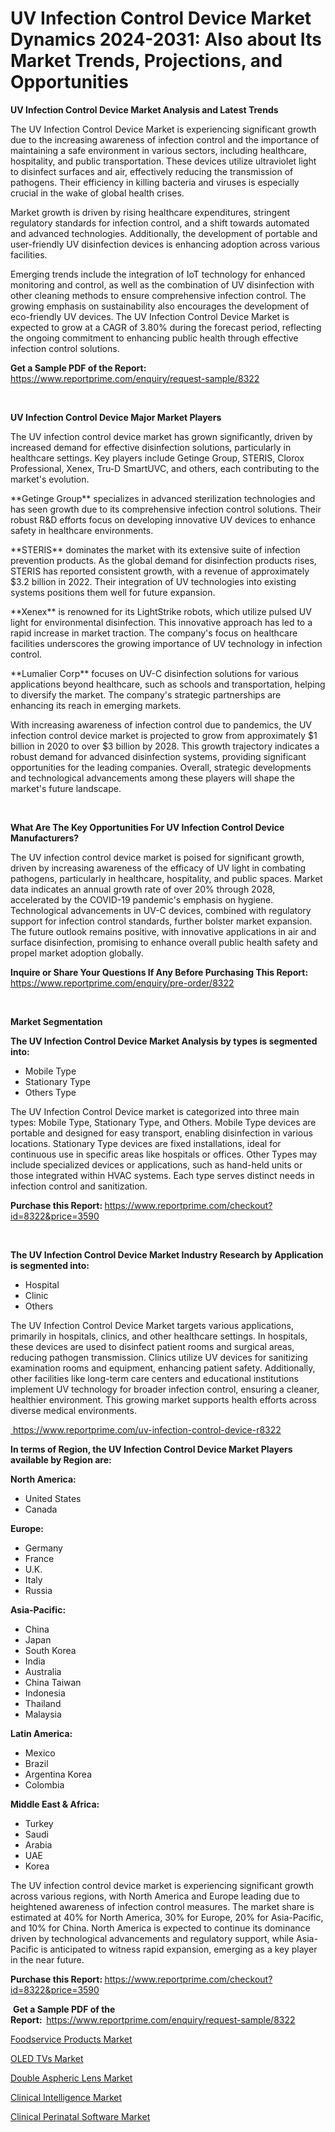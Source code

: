 <p><h1>UV Infection Control Device Market Dynamics 2024-2031: Also about Its Market Trends, Projections, and Opportunities</h1></p><p><strong>UV Infection Control Device Market Analysis and Latest Trends</strong></p>
<p><p>The UV Infection Control Device Market is experiencing significant growth due to the increasing awareness of infection control and the importance of maintaining a safe environment in various sectors, including healthcare, hospitality, and public transportation. These devices utilize ultraviolet light to disinfect surfaces and air, effectively reducing the transmission of pathogens. Their efficiency in killing bacteria and viruses is especially crucial in the wake of global health crises.</p><p>Market growth is driven by rising healthcare expenditures, stringent regulatory standards for infection control, and a shift towards automated and advanced technologies. Additionally, the development of portable and user-friendly UV disinfection devices is enhancing adoption across various facilities. </p><p>Emerging trends include the integration of IoT technology for enhanced monitoring and control, as well as the combination of UV disinfection with other cleaning methods to ensure comprehensive infection control. The growing emphasis on sustainability also encourages the development of eco-friendly UV devices. The UV Infection Control Device Market is expected to grow at a CAGR of 3.80% during the forecast period, reflecting the ongoing commitment to enhancing public health through effective infection control solutions.</p></p>
<p><strong>Get a Sample PDF of the Report:&nbsp;</strong> <a href="https://www.reportprime.com/enquiry/request-sample/8322?utm_campaign=39&utm_medium=2&utm_source=Github&utm_content=ia&utm_term=16112024&utm_id=uv-infection-control-device">https://www.reportprime.com/enquiry/request-sample/8322</a></p>
<p>&nbsp;</p>
<p><strong>UV Infection Control Device Major Market Players</strong></p>
<p><p>The UV infection control device market has grown significantly, driven by increased demand for effective disinfection solutions, particularly in healthcare settings. Key players include Getinge Group, STERIS, Clorox Professional, Xenex, Tru-D SmartUVC, and others, each contributing to the market's evolution.</p><p>**Getinge Group** specializes in advanced sterilization technologies and has seen growth due to its comprehensive infection control solutions. Their robust R&D efforts focus on developing innovative UV devices to enhance safety in healthcare environments.</p><p>**STERIS** dominates the market with its extensive suite of infection prevention products. As the global demand for disinfection products rises, STERIS has reported consistent growth, with a revenue of approximately $3.2 billion in 2022. Their integration of UV technologies into existing systems positions them well for future expansion.</p><p>**Xenex** is renowned for its LightStrike robots, which utilize pulsed UV light for environmental disinfection. This innovative approach has led to a rapid increase in market traction. The company's focus on healthcare facilities underscores the growing importance of UV technology in infection control.</p><p>**Lumalier Corp** focuses on UV-C disinfection solutions for various applications beyond healthcare, such as schools and transportation, helping to diversify the market. The company's strategic partnerships are enhancing its reach in emerging markets.</p><p>With increasing awareness of infection control due to pandemics, the UV infection control device market is projected to grow from approximately $1 billion in 2020 to over $3 billion by 2028. This growth trajectory indicates a robust demand for advanced disinfection systems, providing significant opportunities for the leading companies. Overall, strategic developments and technological advancements among these players will shape the market's future landscape.</p></p>
<p>&nbsp;</p>
<p><strong>What Are The Key Opportunities For UV Infection Control Device Manufacturers?</strong></p>
<p><p>The UV infection control device market is poised for significant growth, driven by increasing awareness of the efficacy of UV light in combating pathogens, particularly in healthcare, hospitality, and public spaces. Market data indicates an annual growth rate of over 20% through 2028, accelerated by the COVID-19 pandemic's emphasis on hygiene. Technological advancements in UV-C devices, combined with regulatory support for infection control standards, further bolster market expansion. The future outlook remains positive, with innovative applications in air and surface disinfection, promising to enhance overall public health safety and propel market adoption globally.</p></p>
<p><strong>Inquire or Share Your Questions If Any Before Purchasing This Report:</strong> <a href="https://www.reportprime.com/enquiry/pre-order/8322?utm_campaign=39&utm_medium=2&utm_source=Github&utm_content=ia&utm_term=16112024&utm_id=uv-infection-control-device">https://www.reportprime.com/enquiry/pre-order/8322</a></p>
<p>&nbsp;</p>
<p><strong>Market Segmentation</strong></p>
<p><strong>The UV Infection Control Device Market Analysis by types is segmented into:</strong></p>
<p><ul><li>Mobile Type</li><li>Stationary Type</li><li>Others Type</li></ul></p>
<p><p>The UV Infection Control Device market is categorized into three main types: Mobile Type, Stationary Type, and Others. Mobile Type devices are portable and designed for easy transport, enabling disinfection in various locations. Stationary Type devices are fixed installations, ideal for continuous use in specific areas like hospitals or offices. Other Types may include specialized devices or applications, such as hand-held units or those integrated within HVAC systems. Each type serves distinct needs in infection control and sanitization.</p></p>
<p><strong>Purchase this Report:&nbsp;</strong><a href="https://www.reportprime.com/checkout?id=8322&price=3590&utm_campaign=39&utm_medium=2&utm_source=Github&utm_content=ia&utm_term=16112024&utm_id=uv-infection-control-device">https://www.reportprime.com/checkout?id=8322&price=3590</a></p>
<p>&nbsp;</p>
<p><strong>The UV Infection Control Device Market Industry Research by Application is segmented into:</strong></p>
<p><ul><li>Hospital</li><li>Clinic</li><li>Others</li></ul></p>
<p><p>The UV Infection Control Device Market targets various applications, primarily in hospitals, clinics, and other healthcare settings. In hospitals, these devices are used to disinfect patient rooms and surgical areas, reducing pathogen transmission. Clinics utilize UV devices for sanitizing examination rooms and equipment, enhancing patient safety. Additionally, other facilities like long-term care centers and educational institutions implement UV technology for broader infection control, ensuring a cleaner, healthier environment. This growing market supports health efforts across diverse medical environments.</p></p>
<p><a href="https://www.reportprime.com/uv-infection-control-device-r8322?utm_campaign=39&utm_medium=2&utm_source=Github&utm_content=ia&utm_term=16112024&utm_id=uv-infection-control-device">&nbsp;https://www.reportprime.com/uv-infection-control-device-r8322</a></p>
<p><strong>In terms of Region, the UV Infection Control Device Market Players available by Region are:</strong></p>
<p>
    <p> <strong> North America: </strong>
        <ul>
            <li>United States</li>
            <li>Canada</li>
        </ul>
        </p> 
    <p> <strong> Europe: </strong>
        <ul>
            <li>Germany</li>
            <li>France</li>
            <li>U.K.</li>
            <li>Italy</li>
            <li>Russia</li>
        </ul>
        </p> 
    <p> <strong> Asia-Pacific: </strong>
        <ul>
            <li>China</li>
            <li>Japan</li>
            <li>South Korea</li>
            <li>India</li>
            <li>Australia</li>
            <li>China Taiwan</li>
            <li>Indonesia</li>
            <li>Thailand</li>
            <li>Malaysia</li>
        </ul>
        </p> 
    <p> <strong> Latin America: </strong>
        <ul>
            <li>Mexico</li>
            <li>Brazil</li>
            <li>Argentina Korea</li>
            <li>Colombia</li>
        </ul>
        </p> 
    <p> <strong> Middle East & Africa: </strong>
        <ul>
            <li>Turkey</li>
            <li>Saudi</li>
            <li>Arabia</li>
            <li>UAE</li>
            <li>Korea</li>
        </ul>
    </p>
    </p>
<p><p>The UV infection control device market is experiencing significant growth across various regions, with North America and Europe leading due to heightened awareness of infection control measures. The market share is estimated at 40% for North America, 30% for Europe, 20% for Asia-Pacific, and 10% for China. North America is expected to continue its dominance driven by technological advancements and regulatory support, while Asia-Pacific is anticipated to witness rapid expansion, emerging as a key player in the near future.</p></p>
<p><strong>Purchase this Report: </strong><a href="https://www.reportprime.com/checkout?id=8322&price=3590&utm_campaign=39&utm_medium=2&utm_source=Github&utm_content=ia&utm_term=16112024&utm_id=uv-infection-control-device">https://www.reportprime.com/checkout?id=8322&price=3590</a></p>
<p>&nbsp;<strong>Get a Sample PDF of the Report:&nbsp;&nbsp;</strong><a href="https://www.reportprime.com/enquiry/request-sample/8322?utm_campaign=39&utm_medium=2&utm_source=Github&utm_content=ia&utm_term=16112024&utm_id=uv-infection-control-device">https://www.reportprime.com/enquiry/request-sample/8322</a></p>
<p><strong></strong></p>
<p><p><a href="https://www.linkedin.com/pulse/exploring-foodservice-products-market-dynamics-global-trends-evejf?utm_campaign=39&utm_medium=2&utm_source=Github&utm_content=ia&utm_term=16112024&utm_id=uv-infection-control-device">Foodservice Products Market</a></p><p><a href="https://www.linkedin.com/pulse/oled-tvs-industry-resonance-67-amplification-across-domains-pvfbf?utm_campaign=39&utm_medium=2&utm_source=Github&utm_content=ia&utm_term=16112024&utm_id=uv-infection-control-device">OLED TVs Market</a></p><p><a href="https://www.linkedin.com/pulse/global-double-aspheric-lens-nexus-sector-confluences-regional-4usgf?utm_campaign=39&utm_medium=2&utm_source=Github&utm_content=ia&utm_term=16112024&utm_id=uv-infection-control-device">Double Aspheric Lens Market</a></p><p><a href="https://issuu.com/reportprime-2/docs/clinical-intelligence-market-size-2_1d56d3b497ef3c?utm_campaign=39&utm_medium=2&utm_source=Github&utm_content=ia&utm_term=16112024&utm_id=uv-infection-control-device">Clinical Intelligence Market</a></p><p><a href="https://issuu.com/reportprime-2/docs/clinical-perinatal-software-market-_18980c8ce95fc1?utm_campaign=39&utm_medium=2&utm_source=Github&utm_content=ia&utm_term=16112024&utm_id=uv-infection-control-device">Clinical Perinatal Software Market</a></p></p>